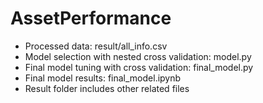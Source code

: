 # AssetPerformance

- Processed data: result/all_info.csv
- Model selection with nested cross validation: model.py
- Final model tuning with cross validation: final_model.py
- Final model results: final_model.ipynb 
- Result folder includes other related files
